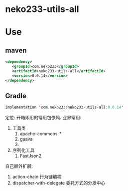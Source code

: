 # neko233-utils-all

# Use
## maven
```xml
<dependency>
   <groupId>com.neko233</groupId>
   <artifactId>neko233-utils-all</artifactId>
   <version>0.0.14</version>
</dependency>
```

## Gradle
```kotlin
implementation 'com.neko233:neko233-utils-all:0.0.14'
```


定位: 开箱即用的常用包依赖.
业界常用:
1. 工具类
   1. apache-commons-*
   2. guava
   3.
2. 序列化工具
   1. FastJson2

自己额外扩展:
1. action-chain 行为链编程
2. dispatcher-with-delegate 委托方式的分发中心

